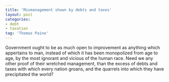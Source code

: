 ```yaml
---
title: 'Mismanagement shown by debts and taxes'
layout: post
categories:
- debt
- taxation
tag: 'Thomas Paine'
---
```


Government ought to be as much open to improvement as anything which appertains to man, instead of which it has been monopolized from age to age, by the most ignorant and vicious of the human race. Need we any other proof of their wretched management, than the excess of debts and taxes with which every nation groans, and the quarrels into which they have precipitated the world?